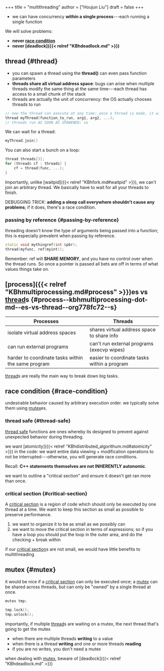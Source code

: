 +++
title = "multithreading"
author = ["Houjun Liu"]
draft = false
+++

-   we can have concurrency **within a single process**---each running a single function

We will solve problems:

-   **never [race condition](#race-condition)**
-   **never [deadlock]({{< relref "KBhdeadlock.md" >}})**


## thread {#thread}

-   you can spawn a thread using the **thread()** can even pass function parameters
-   **threads share all virtual address space**: bugs can arise when multiple threads modify the same thing at the same time---each thread has access to a small chunk of the stack
-   threads are actually the unit of concurrency: the OS actually chooses threads to run

<!--listend-->

```C++
// now the thread can execute at any time: once a thread is made, it will run in any order
thread myThread(function_to_run, arg1, arg2, ...);
// threads run AS SOON AS SPAWENED: so
```

We can wait for a thread:

```C++
myThread.join()
```

You can also start a bunch on a loop:

```C++
thread threads[3];
for (thread& cf : threads) {
    cf = thread(func, ...);
}
```

Importantly, unlike [waitpid]({{< relref "KBhfork.md#waitpid" >}}), we can't join an arbitrary thread. We basically have to wait for all your threads to finish.

DEBUGGING TRICK: ****adding a sleep call everywhere shouldn't cause any problems****; if it does, there's a race condition.


### passing by reference {#passing-by-reference}

threading doesn't know the type of arguments being passed into a function; this is especially prevalent when passing by reference.

```C++
static void mythingref(int &pbr);
thread(myfunc, ref(myint));
```

Remember: ref will ****SHARE MEMORY****, and you have no control over when the thread runs. So once a pointer is passed all bets are off in terms of what values things take on.


## [process]({{< relref "KBhmultiprocessing.md#process" >}})es vs [thread](#thread)s {#process--kbhmultiprocessing-dot-md--es-vs-thread--org778fc72--s}

| Processes                                          | Threads                                     |
|----------------------------------------------------|---------------------------------------------|
| isolate virtual address spaces                     | shares virtual address space to share info  |
| can run external programs                          | can't run external programs (execvp wipes)  |
| harder to coordinate tasks within the same program | easier to coordinate tasks within a program |

[thread](#thread)s are really the main way to break down big tasks.


## race condition {#race-condition}

undesirable behavior caused by arbitrary execution order. we typically solve them using [mutex](#mutex)es.


### thread safe {#thread-safe}

[thread safe](#thread-safe) functions are ones whereby its designed to prevent against unexpected behavior during threading.

we want [atomicity]({{< relref "KBhdistributed_algorithum.md#atomicity" >}}) in the code: we want entire data viewing + modification operations to not be interrupted---otherwise, you will generate race conditions.

Recall: ****C++ statements themselves are not INHERENTLY autonomic****.

we want to outline a "critical section" and ensure it doesn't get ran more than once.


### critical section {#critical-section}

A [critical section](#critical-section) is a region of code which should only be executed by one thread at a time. We want to keep this section as small as possible to preserve performance.

1.  we want to organize it to be as small as we possibly can
2.  we want to move the critical section in terms of expressions; so if you have a loop you should put the loop in the outer area, and do the checking + break within

if our [critical section](#critical-section)s are not small, we would have little benefits to multithreading


## mutex {#mutex}

it would be nice if a [critical section](#critical-section) can only be executed once; a [mutex](#mutex) can be shared across threads, but can only be "owned" by a single thread at once.

```C++
mutex tmp;
```

```C++
tmp.lock();
tmp.unlock();
```

importantly, if multiple [thread](#thread)s are waiting on a mutex, the next thread that's going to get the mutex

-   when there are multiple threads **writing** to a value
-   when there is a thread **writing** and one or more threads **reading**
-   if you are no writes, you don't need a mutex

when dealing with [mutex](#mutex), beware of [deadlock]({{< relref "KBhdeadlock.md" >}})
